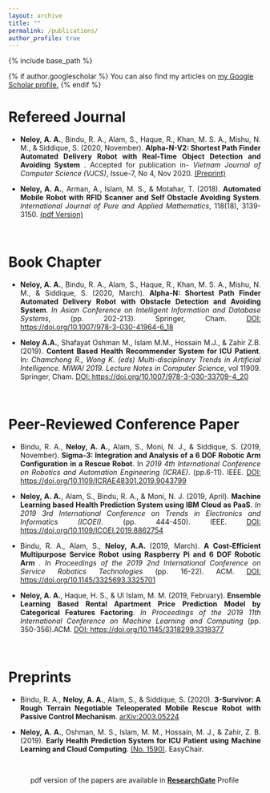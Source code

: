 ```yaml
---
layout: archive
title: ""
permalink: /publications/
author_profile: true
---
```

{% include base_path %}

{% if author.googlescholar %}
  You can also find my articles on <u><a href="{{author.googlescholar}}">my Google Scholar profile</a>.</u>
{% endif %}

Refereed Journal 
======
<ul>
	<li> <p style="text-align:justify;"> <b>Neloy, A. A.</b>, Bindu, R. A., Alam, S., Haque, R., Khan, M. S. A., Mishu, N. M., & Siddique, S. (2020, November). <b>Alpha-N-V2: Shortest Path Finder Automated Delivery Robot with Real-Time Object Detection and Avoiding System </b>. Accepted for publication in- <i>Vietnam Journal of Computer Science (VJCS)</i>, Issue-7, No 4, Nov 2020. <a href="https://arxiv.org/abs/2002.11913" target="_blank">(Preprint)</a></p></li>
	<li> <p style="text-align:justify;"> <b>Neloy, A. A.</b>, Arman, A., Islam, M. S., & Motahar, T. (2018). <b>Automated Mobile Robot with RFID Scanner and Self Obstacle Avoiding System</b>. <i>International Journal of Pure and Applied Mathematics</i>, 118(18), 3139-3150. <a href="https://www.researchgate.net/publication/336837294_Automated_Mobile_Robot_with_RFID_Scanner_and_Self_Obstacle_Avoiding_System" target="_blank">(pdf Version)</a> </p></li>
</ul>
<br/>

Book Chapter 
======
<ul>
	<li> <p style="text-align:justify;"> <b>Neloy, A. A.</b>, Bindu, R. A., Alam, S., Haque, R., Khan, M. S. A., Mishu, N. M., & Siddique, S. (2020, March). <b>Alpha-N: Shortest Path Finder Automated Delivery Robot with Obstacle Detection and Avoiding System</b>. <i>In Asian Conference on Intelligent Information and Database Systems</i>, (pp. 202-213). Springer, Cham. <a href="https://link.springer.com/chapter/10.1007%2F978-3-030-41964-6_18" target="_blank">DOI: https://doi.org/10.1007/978-3-030-41964-6_18</a> </p> </li>
	<li> <p style="text-align:justify;"><b>Neloy A.A.</b>, Shafayat Oshman M., Islam M.M., Hossain M.J., & Zahir Z.B. (2019). <b>Content Based Health Recommender System for ICU Patient</b>. In: <i>Chamchong R., Wong K. (eds) Multi-disciplinary Trends in Artificial Intelligence. MIWAI 2019. Lecture Notes in Computer Science</i>, vol 11909. Springer, Cham. <a href="https://link.springer.com/chapter/10.1007%2F978-3-030-33709-4_20" target="_blank">DOI: https://doi.org/10.1007/978-3-030-33709-4_20</a> </p> </li>
</ul>
<br/>

Peer-Reviewed Conference Paper
======
<ul>
	<li><p style="text-align:justify;"> Bindu, R. A., <b>Neloy, A. A.</b>, Alam, S., Moni, N. J., & Siddique, S. (2019, November). <b>Sigma-3: Integration and Analysis of a 6 DOF Robotic Arm Configuration in a Rescue Robot</b>. In <i>2019 4th International Conference on Robotics and Automation Engineering (ICRAE)</i>. (pp.6-11). IEEE. <a href="https://ieeexplore.ieee.org/document/9043799/" target="_blank">DOI: https://doi.org/10.1109/ICRAE48301.2019.9043799</a></p> </li>
	<li><p style="text-align:justify;"> <b>Neloy, A. A.</b>, Alam, S., Bindu, R. A., & Moni, N. J. (2019, April). <b>Machine Learning based Health Prediction System using IBM Cloud as PaaS</b>. <i>In 2019 3rd International Conference on Trends in Electronics and Informatics (ICOEI)</i>. (pp. 444-450). IEEE. <a href="https://ieeexplore.ieee.org/document/8862754" target="_blank"> DOI: https://doi.org/10.1109/ICOEI.2019.8862754</a></p> </li>
	<li><p style="text-align:justify;"> Bindu, R. A., Alam, S., <b>Neloy, A.A. </b> (2019, March). <b>A Cost-Efficient Multipurpose Service Robot using Raspberry Pi and 6 DOF Robotic Arm </b>. <i>In Proceedings of the 2019 2nd International Conference on Service Robotics Technologies</i> (pp. 16-22). ACM. <a href="https://dl.acm.org/doi/10.1145/3325693.3325701" target="_blank"> DOI: https://doi.org/10.1145/3325693.3325701</a></p> </li>
	<li><p style="text-align:justify;"> <b>Neloy, A. A.</b>, Haque, H. S., & Ul Islam, M. M. (2019, February). <b>Ensemble Learning Based Rental Apartment Price Prediction Model by Categorical Features Factoring</b>. <i>In Proceedings of the 2019 11th International Conference on Machine Learning and Computing</i> (pp. 350-356).ACM. <a href="https://dl.acm.org/doi/10.1145/3318299.3318377" target="_blank"> DOI: https://doi.org/10.1145/3318299.3318377</a></p> </li>
</ul>
<br/>

Preprints
======
<ul>
	<li><p style="text-align:justify;"> Bindu, R. A., <b>Neloy, A. A.</b>, Alam, S., & Siddique, S. (2020). <b>3-Survivor: A Rough Terrain Negotiable Teleoperated Mobile Rescue Robot with Passive Control Mechanism</b>. <a href="https://arxiv.org/abs/2003.05224v1" target="_blank">arXiv:2003.05224</a></p> </li>
	<li><p style="text-align:justify;"> <b>Neloy, A. A.</b>, Oshman, M. S., Islam, M. M., Hossain, M. J., & Zahir, Z. B. (2019). <b>Early Health Prediction System for ICU Patient using Machine Learning and Cloud Computing</b>. <a href="https://easychair.org/publications/preprint/X3lJ" target="_blank"> (No. 1590)</a>. EasyChair.</p> </li>
</ul>
<br/>

<p style="text-align:center;">pdf version of the papers are available in <a href="https://www.researchgate.net/profile/Asif_Neloy" target="_blank"><b>ResearchGate</b></a> Profile</p>
